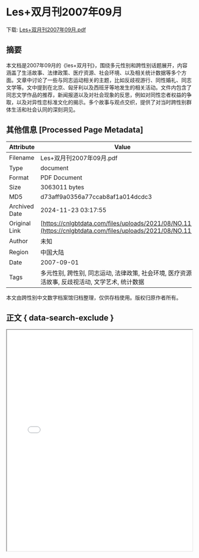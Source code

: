 # Les+双月刊2007年09月

<!-- tcd_download_link -->
下载: <a href="Les+双月刊2007年09月.pdf" download>Les+双月刊2007年09月.pdf</a>
<!-- tcd_download_link_end -->

## 摘要

<!-- tcd_abstract -->
本文档是2007年09月的《les+双月刊》，围绕多元性别和跨性别话题展开，内容涵盖了生活故事、法律政策、医疗资源、社会环境、以及相关统计数据等多个方面。文章中讨论了一些与同志运动相关的主题，比如反歧视游行、同性婚礼、同志文学等。文中提到在北京、匈牙利以及西班牙等地发生的相关活动。文件内包含了同志文学作品的推荐，新闻报道以及对社会现象的反思，例如对同性恋者权益的争取，以及对异性恋标准文化的揭示。多个故事与观点交织，提供了对当时跨性别群体生活和社会认同的深刻洞见。

<!-- tcd_abstract_end -->

## 其他信息 [Processed Page Metadata]

| Attribute       | Value                                  |
|-----------------|----------------------------------------|
| Filename        | Les+双月刊2007年09月.pdf                             |
| Type            | document                                 |
| Format          | PDF Document                               |
| Size            | 3063011 bytes                           |
| MD5             | d73aff9a0356a77ccab8af1a014dcdc3                                  |
| Archived Date   | 2024-11-23 03:17:55                             |
| Original Link   | [https://cnlgbtdata.com/files/uploads/2021/08/NO.11.pdf](https://cnlgbtdata.com/files/uploads/2021/08/NO.11.pdf)                         |
| Author          | 未知                               |
| Region          | 中国大陆                               |
| Date            | 2007-09-01                                 |
| Tags            | 多元性别, 跨性别, 同志运动, 法律政策, 社会环境, 医疗资源, 生活故事, 反歧视活动, 文学艺术, 统计数据                                 |

本文由跨性别中文数字档案馆归档整理，仅供存档使用。版权归原作者所有。


## 正文 { data-search-exclude }

<!-- tcd_main_text -->
<iframe src="../Les+双月刊2007年09月.pdf" width="100%" height="600px">
    <p>无法显示PDF，请下载查看。</p>
</iframe>
<!-- tcd_main_text_end -->

